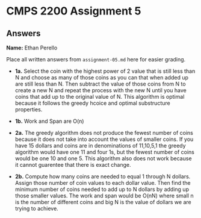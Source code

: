 # CMPS 2200 Assignment 5
## Answers

**Name:** Ethan Perello


Place all written answers from `assignment-05.md` here for easier grading.





- **1a.**
Select the coin with the highest power of 2 value that is still less than N and choose as many of those coins as you can that when added up are still less than N. Then subtract the value of those coins from N to create a new N and repeat the process with the new N until you have coins that add up to the original value of N. This algorithm is optimal because it follows the greedy hcoice and optimal substructure properties.






- **1b.**
Work and Span are O(n)



- **2a.**
The greedy algorithm does not produce the fewest number of coins because it does not take into account the values of smaller coins. If you have 15 dollars and coins are in denominations of 11,10,5,1 the greedy algorithm would have one 11 and four 1s, but the fewest number of coins would be one 10 and one 5. This algorithm also does not work because it cannot guarentee that there is exact change.

- **2b.**
Compute how many coins are needed to equal 1 through N dollars. Assign those number of coin values to each dollar value. Then find the minimum number of coins needed to add up to N dollars by adding up those smaller values. The work and span would be O(nN) where small n is the number of different coins and big N is the value of dollars we are trying to achieve.
















